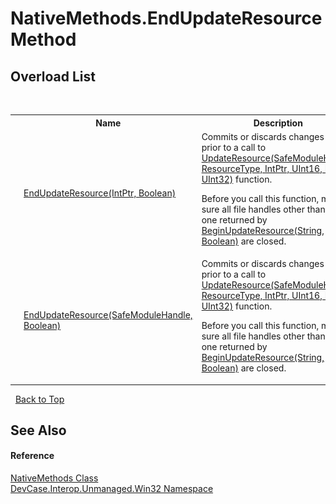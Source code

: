 # NativeMethods.EndUpdateResource Method 
 


## Overload List
&nbsp;<table><tr><th></th><th>Name</th><th>Description</th></tr><tr><td>![Public method](media/pubmethod.gif "Public method")![Static member](media/static.gif "Static member")</td><td><a href="M_DevCase_Interop_Unmanaged_Win32_NativeMethods_EndUpdateResource_1">EndUpdateResource(IntPtr, Boolean)</a></td><td>
Commits or discards changes made prior to a call to <a href="M_DevCase_Interop_Unmanaged_Win32_NativeMethods_UpdateResource">UpdateResource(SafeModuleHandle, ResourceType, IntPtr, UInt16, IntPtr, UInt32)</a> function. 

 Before you call this function, make sure all file handles other than the one returned by <a href="M_DevCase_Interop_Unmanaged_Win32_NativeMethods_BeginUpdateResource">BeginUpdateResource(String, Boolean)</a> are closed.</td></tr><tr><td>![Public method](media/pubmethod.gif "Public method")![Static member](media/static.gif "Static member")</td><td><a href="M_DevCase_Interop_Unmanaged_Win32_NativeMethods_EndUpdateResource">EndUpdateResource(SafeModuleHandle, Boolean)</a></td><td>
Commits or discards changes made prior to a call to <a href="M_DevCase_Interop_Unmanaged_Win32_NativeMethods_UpdateResource">UpdateResource(SafeModuleHandle, ResourceType, IntPtr, UInt16, IntPtr, UInt32)</a> function. 

 Before you call this function, make sure all file handles other than the one returned by <a href="M_DevCase_Interop_Unmanaged_Win32_NativeMethods_BeginUpdateResource">BeginUpdateResource(String, Boolean)</a> are closed.</td></tr></table>&nbsp;
<a href="#nativemethods.endupdateresource-method">Back to Top</a>

## See Also


#### Reference
<a href="T_DevCase_Interop_Unmanaged_Win32_NativeMethods">NativeMethods Class</a><br /><a href="N_DevCase_Interop_Unmanaged_Win32">DevCase.Interop.Unmanaged.Win32 Namespace</a><br />